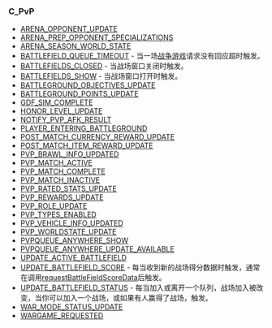 ### C\_PvP

* [ARENA\_OPPONENT\_UPDATE](https://wow.gamepedia.com/ARENA_OPPONENT_UPDATE)
* [ARENA\_PREP\_OPPONENT\_SPECIALIZATIONS](https://wow.gamepedia.com/ARENA_PREP_OPPONENT_SPECIALIZATIONS)
* [ARENA\_SEASON\_WORLD\_STATE](https://wow.gamepedia.com/ARENA_SEASON_WORLD_STATE)
* [BATTLEFIELD\_QUEUE\_TIMEOUT](https://wow.gamepedia.com/BATTLEFIELD_QUEUE_TIMEOUT) - 当一场[战争游戏](https://wow.gamepedia.com/War_Game)请求没有回应超时触发。
* [BATTLEFIELDS\_CLOSED](https://wow.gamepedia.com/BATTLEFIELDS_CLOSED) - 当战场窗口关闭时触发。
* [BATTLEFIELDS\_SHOW](https://wow.gamepedia.com/BATTLEFIELDS_SHOW) - 当战场窗口打开时触发。
* [BATTLEGROUND\_OBJECTIVES\_UPDATE](https://wow.gamepedia.com/BATTLEGROUND_OBJECTIVES_UPDATE)
* [BATTLEGROUND\_POINTS\_UPDATE](https://wow.gamepedia.com/BATTLEGROUND_POINTS_UPDATE)
* [GDF\_SIM\_COMPLETE](https://wow.gamepedia.com/GDF_SIM_COMPLETE)
* [HONOR\_LEVEL\_UPDATE](https://wow.gamepedia.com/HONOR_LEVEL_UPDATE)
* [NOTIFY\_PVP\_AFK\_RESULT](https://wow.gamepedia.com/NOTIFY_PVP_AFK_RESULT)
* [PLAYER\_ENTERING\_BATTLEGROUND](https://wow.gamepedia.com/PLAYER_ENTERING_BATTLEGROUND)
* [POST\_MATCH\_CURRENCY\_REWARD\_UPDATE](https://wow.gamepedia.com/POST_MATCH_CURRENCY_REWARD_UPDATE)
* [POST\_MATCH\_ITEM\_REWARD\_UPDATE](https://wow.gamepedia.com/POST_MATCH_ITEM_REWARD_UPDATE)
* [PVP\_BRAWL\_INFO\_UPDATED](https://wow.gamepedia.com/PVP_BRAWL_INFO_UPDATED)
* [PVP\_MATCH\_ACTIVE](https://wow.gamepedia.com/PVP_MATCH_ACTIVE)
* [PVP\_MATCH\_COMPLETE](https://wow.gamepedia.com/PVP_MATCH_COMPLETE)
* [PVP\_MATCH\_INACTIVE](https://wow.gamepedia.com/PVP_MATCH_INACTIVE)
* [PVP\_RATED\_STATS\_UPDATE](https://wow.gamepedia.com/PVP_RATED_STATS_UPDATE)
* [PVP\_REWARDS\_UPDATE](https://wow.gamepedia.com/PVP_REWARDS_UPDATE)
* [PVP\_ROLE\_UPDATE](https://wow.gamepedia.com/PVP_ROLE_UPDATE)
* [PVP\_TYPES\_ENABLED](https://wow.gamepedia.com/PVP_TYPES_ENABLED)
* [PVP\_VEHICLE\_INFO\_UPDATED](https://wow.gamepedia.com/PVP_VEHICLE_INFO_UPDATED)
* [PVP\_WORLDSTATE\_UPDATE](https://wow.gamepedia.com/PVP_WORLDSTATE_UPDATE)
* [PVPQUEUE\_ANYWHERE\_SHOW](https://wow.gamepedia.com/PVPQUEUE_ANYWHERE_SHOW)
* [PVPQUEUE\_ANYWHERE\_UPDATE\_AVAILABLE](https://wow.gamepedia.com/PVPQUEUE_ANYWHERE_UPDATE_AVAILABLE)
* [UPDATE\_ACTIVE\_BATTLEFIELD](https://wow.gamepedia.com/UPDATE_ACTIVE_BATTLEFIELD)
* [UPDATE\_BATTLEFIELD\_SCORE](https://wow.gamepedia.com/UPDATE_BATTLEFIELD_SCORE) - 每当收到新的战场得分数据时触发，通常在调用[requestBattleFieldScoreData](https://wow.gamepedia.com/API_RequestBattlefieldScoreData)后触发。
* [UPDATE\_BATTLEFIELD\_STATUS](https://wow.gamepedia.com/UPDATE_BATTLEFIELD_STATUS) - 每当加入或离开一个队列，战场加入被改变，当你可以加入一个战场，或如果有人赢得了战场，触发。
* [WAR\_MODE\_STATUS\_UPDATE](https://wow.gamepedia.com/WAR_MODE_STATUS_UPDATE)
* [WARGAME\_REQUESTED](https://wow.gamepedia.com/WARGAME_REQUESTED)



